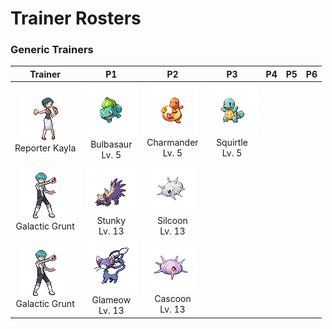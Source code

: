 # Trainer Rosters

### Generic Trainers

| Trainer | P1 | P2 | P3 | P4 | P5 | P6 |
|:-------:|:--:|:--:|:--:|:--:|:--:|:--:|
| ![Reporter Kayla](../../assets/trainers/reporter.png)<br>Reporter Kayla | ![Bulbasaur](../../assets/sprites/bulbasaur/front.gif)<br>Bulbasaur<br>Lv. 5 | ![Charmander](../../assets/sprites/charmander/front.gif)<br>Charmander<br>Lv. 5 | ![Squirtle](../../assets/sprites/squirtle/front.gif)<br>Squirtle<br>Lv. 5 |
| ![Galactic Grunt](../../assets/trainers/galactic_grunt.png)<br>Galactic Grunt | ![Stunky](../../assets/sprites/stunky/front.gif)<br>Stunky<br>Lv. 13 | ![Silcoon](../../assets/sprites/silcoon/front.gif)<br>Silcoon<br>Lv. 13 |
| ![Galactic Grunt](../../assets/trainers/galactic_grunt.png)<br>Galactic Grunt | ![Glameow](../../assets/sprites/glameow/front.gif)<br>Glameow<br>Lv. 13 | ![Cascoon](../../assets/sprites/cascoon/front.gif)<br>Cascoon<br>Lv. 13 |

